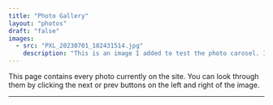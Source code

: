 ```yaml
---
title: "Photo Gallery"
layout: "photos"
draft: "false"
images:
  - src: "PXL_20230701_182431514.jpg"
    description: "This is an image I added to test the photo carosel. It was taken in WA though."
---
```


This page contains every photo currently on the site. You can look through them by clicking the next or prev buttons on the left and right of the image.
___